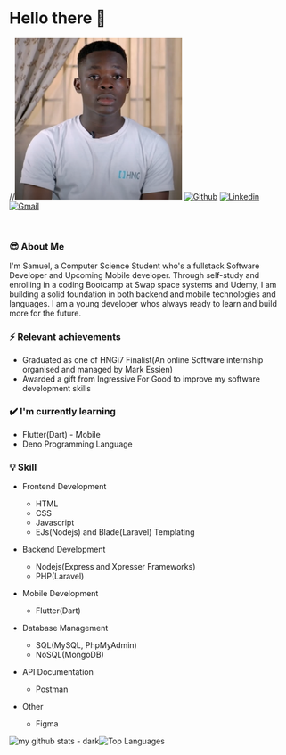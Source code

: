 
# Hello there 👋 
//<img src="https://raw.githubusercontent.com/jboy457/jboy457/6dcbfecfc590b1b95c70bab9de6d773aa7cd5707/Screenshot%202020-12-10%20at%2019.20.29.png" width=300 alt="My Profile Header Image" /> [![Github](https://img.shields.io/badge/-Github-000?style=flat&logo=Github&logoColor=white)](https://github.com/jboy457)
[![Linkedin](https://img.shields.io/badge/-LinkedIn-blue?style=flat&logo=Linkedin&logoColor=white)](https://www.linkedin.com/in/adejare-taiwo-360956197/)
[![Gmail](https://img.shields.io/badge/-Gmail-c14438?style=flat&logo=Gmail&logoColor=white)](mailto:adejareeemma@gmail.com)

<br>

### 😎 About Me
I'm Samuel, a Computer Science Student who's a fullstack Software Developer and Upcoming Mobile developer. Through self-study and enrolling in a coding Bootcamp at Swap space systems and Udemy, I am building a solid foundation in both backend and mobile technologies and languages. I am a young developer whos always ready to learn and build more for the future.

### ⚡ Relevant achievements
- Graduated as one of HNGi7 Finalist(An online Software internship organised and managed by Mark Essien)
- Awarded a gift from Ingressive For Good to improve my software development skills 

### ✔️ I'm currently learning
- Flutter(Dart) - Mobile
- Deno Programming Language

### 💡 Skill
- Frontend Development 
  - HTML
  - CSS
  - Javascript
  - EJs(Nodejs) and Blade(Laravel) Templating

- Backend Development 
  - Nodejs(Express and Xpresser Frameworks)
  - PHP(Laravel)
  
- Mobile Development
  - Flutter(Dart)
  
- Database Management
  - SQL(MySQL, PhpMyAdmin)
  - NoSQL(MongoDB)
  
- API Documentation
  - Postman
  
- Other
  - Figma 

![my github stats - dark](https://github-readme-stats.vercel.app/api?username=fluxstride&show_icons=true&count_private=true)![Top Languages](https://github-readme-stats.vercel.app/api/top-langs/?username=fluxstride&layout=compact&count_private=true)
